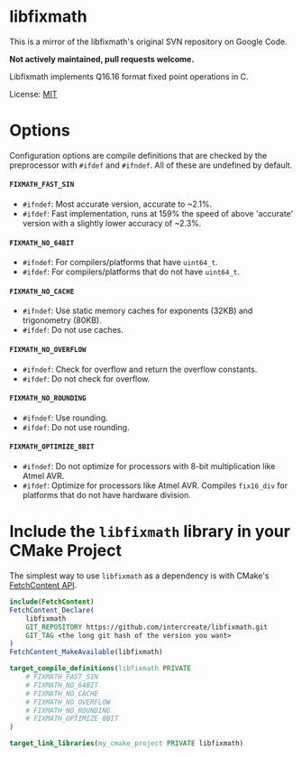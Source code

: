 # libfixmath

This is a mirror of the libfixmath's original SVN repository on Google Code.

**Not actively maintained, pull requests welcome.**

Libfixmath implements Q16.16 format fixed point operations in C.

License: <a href="http://www.opensource.org/licenses/mit-license.php">MIT</a>

# Options

Configuration options are compile definitions that are checked by the preprocessor with `#ifdef` and `#ifndef`.  All of these are undefined by default.

#### `FIXMATH_FAST_SIN`

- `#ifndef`: Most accurate version, accurate to ~2.1%.
- `#ifdef`: Fast implementation, runs at 159% the speed of above 'accurate' version with a slightly lower accuracy of ~2.3%.

#### `FIXMATH_NO_64BIT`

- `#ifndef`: For compilers/platforms that have `uint64_t`.
- `#ifdef`: For compilers/platforms that do not have `uint64_t`.

#### `FIXMATH_NO_CACHE`

- `#ifndef`: Use static memory caches for exponents (32KB) and trigonometry (80KB). 
- `#ifdef`: Do not use caches.

#### `FIXMATH_NO_OVERFLOW`

- `#ifndef`: Check for overflow and return the overflow constants. 
- `#ifdef`: Do not check for overflow.

#### `FIXMATH_NO_ROUNDING`

- `#ifndef`: Use rounding. 
- `#ifdef`: Do not use rounding.

#### `FIXMATH_OPTIMIZE_8BIT`

- `#ifndef`: Do not optimize for processors with 8-bit multiplication like Atmel AVR. 
- `#ifdef`: Optimize for processors like Atmel AVR.  Compiles `fix16_div` for platforms that do not have hardware division.

# Include the `libfixmath` library in your CMake Project

The simplest way to use `libfixmath` as a dependency is with CMake's [FetchContent API](https://cmake.org/cmake/help/latest/module/FetchContent.html).

```cmake
include(FetchContent)
FetchContent_Declare(
    libfixmath
    GIT_REPOSITORY https://github.com/intercreate/libfixmath.git
    GIT_TAG <the long git hash of the version you want>
)
FetchContent_MakeAvailable(libfixmath)

target_compile_definitions(libfixmath PRIVATE
    # FIXMATH_FAST_SIN
    # FIXMATH_NO_64BIT
    # FIXMATH_NO_CACHE
    # FIXMATH_NO_OVERFLOW
    # FIXMATH_NO_ROUNDING
    # FIXMATH_OPTIMIZE_8BIT
)

target_link_libraries(my_cmake_project PRIVATE libfixmath)
```